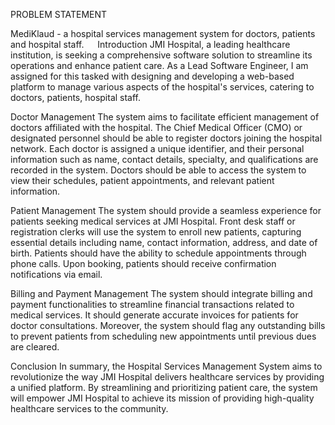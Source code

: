 PROBLEM STATEMENT



MediKlaud - a hospital services management system for doctors, patients and hospital staff. 
 
Introduction
JMI Hospital, a leading healthcare institution, is seeking a comprehensive software solution to streamline its operations and enhance patient care. As a Lead Software Engineer, I am assigned for this tasked with designing and developing a web-based platform to manage various aspects of the hospital's services, catering to doctors, patients, hospital staff.

Doctor Management
The system aims to facilitate efficient management of doctors affiliated with the hospital. The Chief Medical Officer (CMO) or designated personnel should be able to register doctors joining the hospital network. Each doctor is assigned a unique identifier, and their personal information such as name, contact details, specialty, and qualifications are recorded in the system. Doctors should be able to access the system to view their schedules, patient appointments, and relevant patient information.

Patient Management
The system should provide a seamless experience for patients seeking medical services at JMI Hospital. Front desk staff or registration clerks will use the system to enroll new patients, capturing essential details including name, contact information, address, and date of birth. Patients should have the ability to schedule appointments through phone calls. Upon booking, patients should receive confirmation notifications via email. 

Billing and Payment Management
The system should integrate billing and payment functionalities to streamline financial transactions related to medical services. It should generate accurate invoices for patients for doctor consultations. Moreover, the system should flag any outstanding bills to prevent patients from scheduling new appointments until previous dues are cleared.

Conclusion
In summary, the Hospital Services Management System aims to revolutionize the way JMI Hospital delivers healthcare services by providing a unified platform. By streamlining and prioritizing patient care, the system will empower JMI Hospital to achieve its mission of providing high-quality healthcare services to the community.
